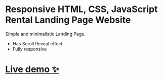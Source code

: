 # Responsive HTML, CSS, JavaScript Rental Landing Page Website

Simple and minimalistic Landing Page.
- Has Scroll Reveal effect.
- Fully responsive

<h1><a href="vnrentals.netlify.app">Live demo ✨</a></h1>

